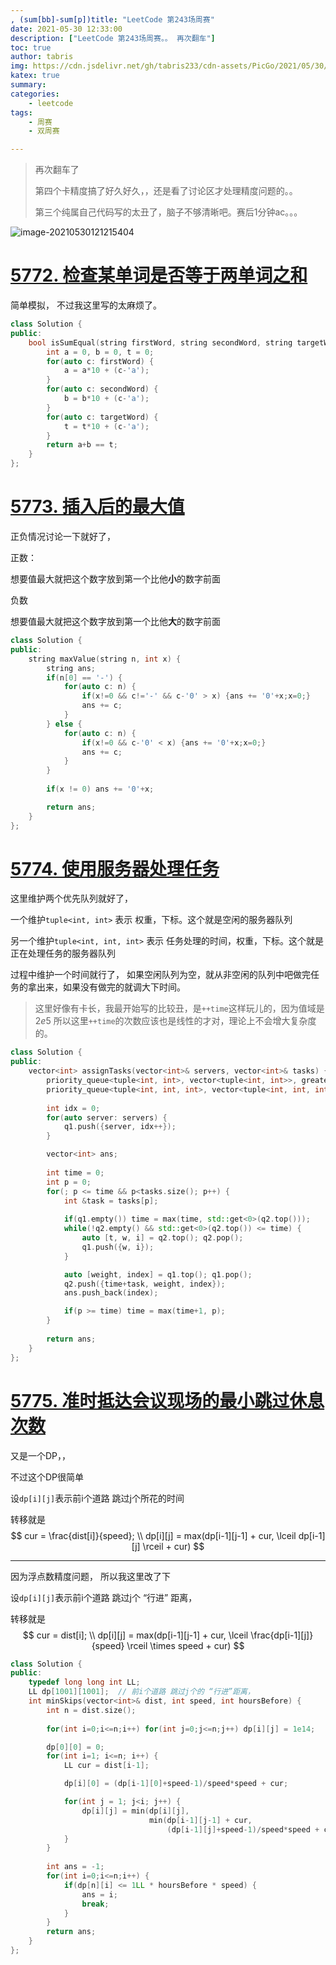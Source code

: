 ```yaml
---
, (sum[bb]-sum[p])title: "LeetCode 第243场周赛"
date: 2021-05-30 12:33:00
description: ["LeetCode 第243场周赛。。 再次翻车"]
toc: true
author: tabris
img: https://cdn.jsdelivr.net/gh/tabris233/cdn-assets/PicGo/2021/05/30/20210530121215.png
katex: true
summary:
categories:
    - leetcode
tags:
    - 周赛
    - 双周赛

---
```


>    再次翻车了
>
>    第四个卡精度搞了好久好久，，还是看了讨论区才处理精度问题的。。
>
>    第三个纯属自己代码写的太丑了，脑子不够清晰吧。赛后1分钟ac。。。

![image-20210530121215404](https://cdn.jsdelivr.net/gh/tabris233/cdn-assets/PicGo/2021/05/30/20210530121215.png)

# [5772. 检查某单词是否等于两单词之和](https://leetcode-cn.com/contest/weekly-contest-243/problems/check-if-word-equals-summation-of-two-words/)

简单模拟， 不过我这里写的太麻烦了。

```cpp
class Solution {
public:
    bool isSumEqual(string firstWord, string secondWord, string targetWord) {
        int a = 0, b = 0, t = 0;
        for(auto c: firstWord) {
            a = a*10 + (c-'a');
        }
        for(auto c: secondWord) {
            b = b*10 + (c-'a');
        }
        for(auto c: targetWord) {
            t = t*10 + (c-'a');
        }
        return a+b == t;
    }
};
```



# [5773. 插入后的最大值](https://leetcode-cn.com/contest/weekly-contest-243/problems/maximum-value-after-insertion/)

正负情况讨论一下就好了，

正数：

想要值最大就把这个数字放到第一个比他**小**的数字前面

负数

想要值最大就把这个数字放到第一个比他**大**的数字前面



```cpp
class Solution {
public:
    string maxValue(string n, int x) {
        string ans;
        if(n[0] == '-') {
            for(auto c: n) {
                if(x!=0 && c!='-' && c-'0' > x) {ans += '0'+x;x=0;}
                ans += c;
            }
        } else {
            for(auto c: n) {
                if(x!=0 && c-'0' < x) {ans += '0'+x;x=0;}
                ans += c;
            }
        }
        
        if(x != 0) ans += '0'+x;

        return ans;
    }
};
```



# [5774. 使用服务器处理任务](https://leetcode-cn.com/contest/weekly-contest-243/problems/process-tasks-using-servers/)

这里维护两个优先队列就好了，

一个维护`tuple<int, int>` 表示 权重，下标。这个就是空闲的服务器队列

另一个维护`tuple<int, int, int>` 表示 任务处理的时间，权重，下标。这个就是正在处理任务的服务器队列



过程中维护一个时间就行了， 如果空闲队列为空，就从非空闲的队列中吧做完任务的拿出来，如果没有做完的就调大下时间。

>   这里好像有卡长，我最开始写的比较丑，是`++time`这样玩儿的，因为值域是$2e5$ 所以这里`++time`的次数应该也是线性的才对，理论上不会增大复杂度的。



```cpp
class Solution {
public:
    vector<int> assignTasks(vector<int>& servers, vector<int>& tasks) {
        priority_queue<tuple<int, int>, vector<tuple<int, int>>, greater<tuple<int, int>>> q1;                   // weight, index
        priority_queue<tuple<int, int, int>, vector<tuple<int, int, int>>, greater<tuple<int, int, int> > > q2;  // time, weight, index.
        
        int idx = 0;
        for(auto server: servers) {
            q1.push({server, idx++});
        }

        vector<int> ans;
        
        int time = 0;
        int p = 0;
        for(; p <= time && p<tasks.size(); p++) {
            int &task = tasks[p];
            
            if(q1.empty()) time = max(time, std::get<0>(q2.top()));
            while(!q2.empty() && std::get<0>(q2.top()) <= time) {
                auto [t, w, i] = q2.top(); q2.pop();
                q1.push({w, i});
            }

            auto [weight, index] = q1.top(); q1.pop();
            q2.push({time+task, weight, index});
            ans.push_back(index);

            if(p >= time) time = max(time+1, p);
        }
        
        return ans;
    }
};
```



# [5775. 准时抵达会议现场的最小跳过休息次数](https://leetcode-cn.com/contest/weekly-contest-243/problems/minimum-skips-to-arrive-at-meeting-on-time/)

又是一个DP，，

不过这个DP很简单

设`dp[i][j]`表示前i个道路 跳过j个所花的时间

转移就是
$$
cur = \frac{dist[i]}{speed};
\\
dp[i][j] = max(dp[i-1][j-1] + cur, \lceil dp[i-1][j] \rceil + cur)
$$

---

因为浮点数精度问题， 所以我这里改了下

设`dp[i][j]`表示前i个道路 跳过j个 “行进” 距离，   

转移就是
$$
cur = dist[i];
\\
dp[i][j] = max(dp[i-1][j-1] + cur, \lceil \frac{dp[i-1][j]}{speed} \rceil \times speed + cur)
$$


```cpp
class Solution {
public:
    typedef long long int LL;
    LL dp[1001][1001];  // 前i个道路 跳过j个的 “行进”距离， 
    int minSkips(vector<int>& dist, int speed, int hoursBefore) {
        int n = dist.size();
        
        for(int i=0;i<=n;i++) for(int j=0;j<=n;j++) dp[i][j] = 1e14;

        dp[0][0] = 0;
        for(int i=1; i<=n; i++) {
            LL cur = dist[i-1];

            dp[i][0] = (dp[i-1][0]+speed-1)/speed*speed + cur;

            for(int j = 1; j<i; j++) {
                dp[i][j] = min(dp[i][j],
                               min(dp[i-1][j-1] + cur,
                                   (dp[i-1][j]+speed-1)/speed*speed + cur));
            }
        }
        
        int ans = -1;
        for(int i=0;i<=n;i++) {
            if(dp[n][i] <= 1LL * hoursBefore * speed) {
                ans = i;
                break;
            }
        }
        return ans;
    }
};
```

